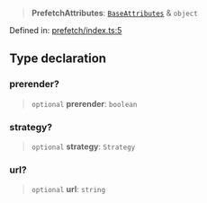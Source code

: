 > **PrefetchAttributes**: [`BaseAttributes`](/PUBLIC_PATH/type-aliases/BaseAttributes.md) & `object`

Defined in: [prefetch/index.ts:5](https://github.com/rossrobino/components/blob/main/packages/drab/src/prefetch/index.ts#L5)

## Type declaration

### prerender?

> `optional` **prerender**: `boolean`

### strategy?

> `optional` **strategy**: `Strategy`

### url?

> `optional` **url**: `string`
